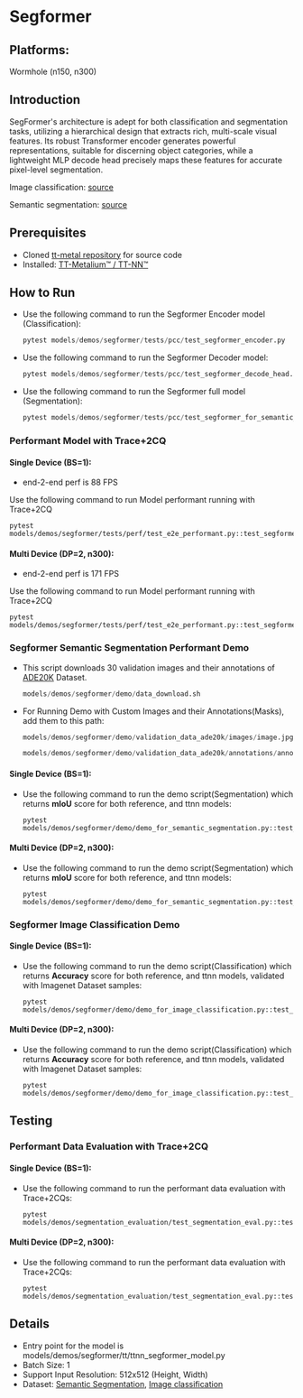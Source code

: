 # Segformer

## Platforms:
Wormhole (n150, n300)

## Introduction
SegFormer's architecture is adept for both classification and segmentation tasks, utilizing a hierarchical design that extracts rich, multi-scale visual features. Its robust Transformer encoder generates powerful representations, suitable for discerning object categories, while a lightweight MLP decode head precisely maps these features for accurate pixel-level segmentation.

Image classification: [source](https://huggingface.co/nvidia/mit-b0)

Semantic segmentation: [source](https://huggingface.co/nvidia/segformer-b0-finetuned-ade-512-512)

## Prerequisites
- Cloned [tt-metal repository](https://github.com/tenstorrent/tt-metal) for source code
- Installed: [TT-Metalium™ / TT-NN™](https://github.com/tenstorrent/tt-metal/blob/main/INSTALLING.md)

## How to Run
- Use the following command to run the Segformer Encoder model (Classification):
  ```python
  pytest models/demos/segformer/tests/pcc/test_segformer_encoder.py
  ```

- Use the following command to run the Segformer Decoder model:
  ```python
  pytest models/demos/segformer/tests/pcc/test_segformer_decode_head.py
  ```

- Use the following command to run the Segformer full model (Segmentation):
  ```python
  pytest models/demos/segformer/tests/pcc/test_segformer_for_semantic_segmentation.py
  ```

### Performant Model with Trace+2CQ
#### Single Device (BS=1):
- end-2-end perf is 88 FPS

Use the following command to run Model performant running with Trace+2CQ
```
pytest models/demos/segformer/tests/perf/test_e2e_performant.py::test_segformer_e2e
```

#### Multi Device (DP=2, n300):
- end-2-end perf is 171 FPS

Use the following command to run Model performant running with Trace+2CQ
```
pytest models/demos/segformer/tests/perf/test_e2e_performant.py::test_segformer_e2e_dp
```

### Segformer Semantic Segmentation Performant Demo
- This script downloads 30 validation images and their annotations of [ADE20K](https://www.kaggle.com/datasets/awsaf49/ade20k-dataset) Dataset.
  ```python
  models/demos/segformer/demo/data_download.sh
  ```
- For Running Demo with Custom Images and their Annotations(Masks), add them to this path:
  ```python
  models/demos/segformer/demo/validation_data_ade20k/images/image.jpg
  ```
  ```python
  models/demos/segformer/demo/validation_data_ade20k/annotations/annotation.png
  ```

#### Single Device (BS=1):
- Use the following command to run the demo script(Segmentation) which returns **mIoU** score for both reference, and ttnn models:
  ```
  pytest models/demos/segformer/demo/demo_for_semantic_segmentation.py::test_demo_semantic_segmentation
  ```

#### Multi Device (DP=2, n300):
- Use the following command to run the demo script(Segmentation) which returns **mIoU** score for both reference, and ttnn models:
  ```
  pytest models/demos/segformer/demo/demo_for_semantic_segmentation.py::test_demo_semantic_segmentation_dp
  ```

### Segformer Image Classification Demo
#### Single Device (BS=1):
- Use the following command to run the demo script(Classification) which returns **Accuracy** score for both reference, and ttnn models, validated with Imagenet Dataset samples:
  ```
  pytest models/demos/segformer/demo/demo_for_image_classification.py::test_segformer_classification_demo
  ```

#### Multi Device (DP=2, n300):
- Use the following command to run the demo script(Classification) which returns **Accuracy** score for both reference, and ttnn models, validated with Imagenet Dataset samples:
  ```
  pytest models/demos/segformer/demo/demo_for_image_classification.py::test_segformer_classification_demo_dp
  ```

## Testing
### Performant Data Evaluation with Trace+2CQ
#### Single Device (BS=1):
- Use the following command to run the performant data evaluation with Trace+2CQs:
  ```
  pytest models/demos/segmentation_evaluation/test_segmentation_eval.py::test_segformer_eval

#### Multi Device (DP=2, n300):
- Use the following command to run the performant data evaluation with Trace+2CQs:
  ```
  pytest models/demos/segmentation_evaluation/test_segmentation_eval.py::test_segformer_eval_dp
  ```

## Details
- Entry point for the model is models/demos/segformer/tt/ttnn_segformer_model.py
- Batch Size: 1
- Support Input Resolution: 512x512 (Height, Width)
- Dataset: [Semantic Segmentation](https://www.kaggle.com/datasets/awsaf49/ade20k-dataset), [Image classification](https://huggingface.co/datasets/ILSVRC/imagenet-1k)
